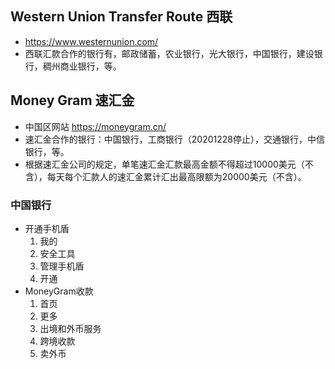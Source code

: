 
## Western Union Transfer Route 西联
- https://www.westernunion.com/
- 西联汇款合作的银行有，邮政储蓄，农业银行，光大银行，中国银行，建设银行，稠州商业银行，等。


## Money Gram 速汇金
- 中国区网站 https://moneygram.cn/
- 速汇金合作的银行：中国银行，工商银行（20201228停止），交通银行，中信银行，等。
- 根据速汇金公司的规定，单笔速汇金汇款最高金额不得超过10000美元（不含），每天每个汇款人的速汇金累计汇出最高限额为20000美元（不含）。

### 中国银行
- 开通手机盾
    1. 我的
    2. 安全工具
    3. 管理手机盾 
    4. 开通
-  MoneyGram收款
    1. 首页
    2. 更多
    3. 出境和外币服务
    4. 跨境收款
    5. 卖外币